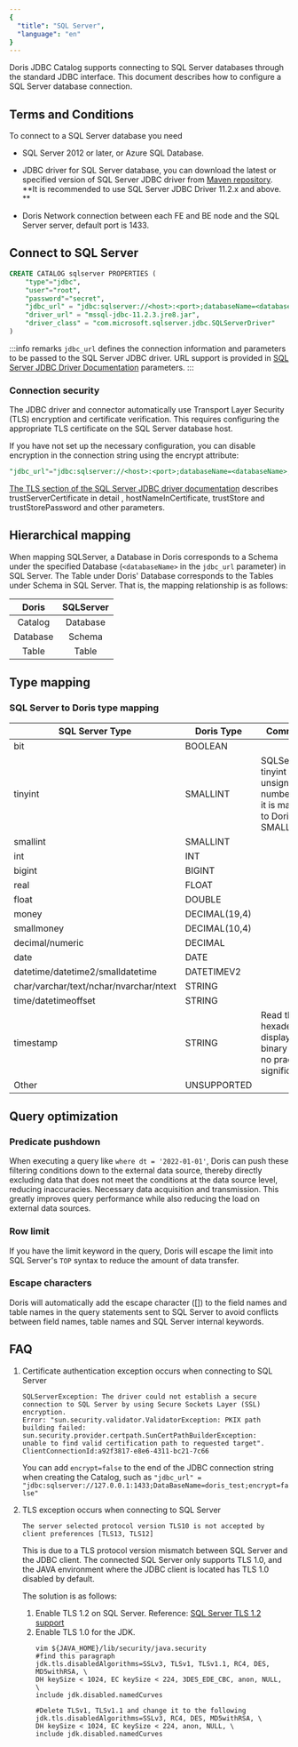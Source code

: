 ```yaml
---
{
  "title": "SQL Server",
  "language": "en"
}
---
```


Doris JDBC Catalog supports connecting to SQL Server databases through the standard JDBC interface. This document describes how to configure a SQL Server database connection.

## Terms and Conditions

To connect to a SQL Server database you need

- SQL Server 2012 or later, or Azure SQL Database.

- JDBC driver for SQL Server database, you can download the latest or specified version of SQL Server JDBC driver from [Maven repository](https://mvnrepository.com/artifact/com.microsoft.sqlserver/mssql-jdbc). **It is recommended to use SQL Server JDBC Driver 11.2.x and above. **

- Doris Network connection between each FE and BE node and the SQL Server server, default port is 1433.

## Connect to SQL Server

```sql
CREATE CATALOG sqlserver PROPERTIES (
    "type"="jdbc",
    "user"="root",
    "password"="secret",
    "jdbc_url" = "jdbc:sqlserver://<host>:<port>;databaseName=<databaseName>;encrypt=false",
    "driver_url" = "mssql-jdbc-11.2.3.jre8.jar",
    "driver_class" = "com.microsoft.sqlserver.jdbc.SQLServerDriver"
)
```

:::info remarks
`jdbc_url` defines the connection information and parameters to be passed to the SQL Server JDBC driver. URL support is provided in [SQL Server JDBC Driver Documentation](https://learn.microsoft.com/en/sql/connect/jdbc/building-the-connection-url?view=sql-server-ver16) parameters.
:::

### Connection security

The JDBC driver and connector automatically use Transport Layer Security (TLS) encryption and certificate verification. This requires configuring the appropriate TLS certificate on the SQL Server database host.

If you have not set up the necessary configuration, you can disable encryption in the connection string using the encrypt attribute:

```sql
"jdbc_url"="jdbc:sqlserver://<host>:<port>;databaseName=<databaseName>;encrypt=false"
```

[The TLS section of the SQL Server JDBC driver documentation](https://learn.microsoft.com/en/sql/connect/jdbc/using-ssl-encryption?view=sql-server-ver16) describes trustServerCertificate in detail , hostNameInCertificate, trustStore and trustStorePassword and other parameters.

## Hierarchical mapping

When mapping SQLServer, a Database in Doris corresponds to a Schema under the specified Database (`<databaseName>` in the `jdbc_url` parameter) in SQL Server. The Table under Doris' Database corresponds to the Tables under Schema in SQL Server. That is, the mapping relationship is as follows:

| Doris    | SQLServer   |
|:--------:|:-----------:|
| Catalog  |  Database   |
| Database |   Schema    |
|  Table   |    Table    |

## Type mapping

### SQL Server to Doris type mapping

| SQL Server Type                        | Doris Type    | Comment                                                                        |
|----------------------------------------|---------------|--------------------------------------------------------------------------------|
| bit                                    | BOOLEAN       |                                                                                |
| tinyint                                | SMALLINT      | SQLServer's tinyint is an unsigned number, so it is mapped to Doris's SMALLINT |
| smallint                               | SMALLINT      |                                                                                |
| int                                    | INT           |                                                                                |
| bigint                                 | BIGINT        |                                                                                |
| real                                   | FLOAT         |                                                                                |
| float                                  | DOUBLE        |                                                                                |
| money                                  | DECIMAL(19,4) |                                                                                |
| smallmoney                             | DECIMAL(10,4) |                                                                                |
| decimal/numeric                        | DECIMAL       |                                                                                |
| date                                   | DATE          |                                                                                |
| datetime/datetime2/smalldatetime       | DATETIMEV2    |                                                                                |
| char/varchar/text/nchar/nvarchar/ntext | STRING        |                                                                                |
| time/datetimeoffset                    | STRING        |                                                                                |
| timestamp                              | STRING        | Read the hexadecimal display of binary data, no practical significance         |
| Other                                  | UNSUPPORTED   |                                                                                |

## Query optimization

### Predicate pushdown

When executing a query like `where dt = '2022-01-01'`, Doris can push these filtering conditions down to the external data source, thereby directly excluding data that does not meet the conditions at the data source level, reducing inaccuracies. Necessary data acquisition and transmission. This greatly improves query performance while also reducing the load on external data sources.

### Row limit

If you have the limit keyword in the query, Doris will escape the limit into SQL Server's `TOP` syntax to reduce the amount of data transfer.

### Escape characters

Doris will automatically add the escape character ([]) to the field names and table names in the query statements sent to SQL Server to avoid conflicts between field names, table names and SQL Server internal keywords.

## FAQ

1. Certificate authentication exception occurs when connecting to SQL Server

    ```
    SQLServerException: The driver could not establish a secure connection to SQL Server by using Secure Sockets Layer (SSL) encryption.
    Error: "sun.security.validator.ValidatorException: PKIX path building failed: sun.security.provider.certpath.SunCertPathBuilderException:
    unable to find valid certification path to requested target". ClientConnectionId:a92f3817-e8e6-4311-bc21-7c66
    ```

   You can add `encrypt=false` to the end of the JDBC connection string when creating the Catalog, such as `"jdbc_url" = "jdbc:sqlserver://127.0.0.1:1433;DataBaseName=doris_test;encrypt=false"`

2. TLS exception occurs when connecting to SQL Server

   ```
   The server selected protocol version TLS10 is not accepted by client preferences [TLS13, TLS12]
   ```

   This is due to a TLS protocol version mismatch between SQL Server and the JDBC client. The connected SQL Server only supports TLS 1.0, and the JAVA environment where the JDBC client is located has TLS 1.0 disabled by default.

   The solution is as follows:
   1. Enable TLS 1.2 on SQL Server.
      Reference: [SQL Server TLS 1.2 support](https://learn.microsoft.com/en-us/troubleshoot/sql/database-engine/connect/tls-1-2-support-microsoft-sql-server)
   2. Enable TLS 1.0 for the JDK.
      ```shell
      vim ${JAVA_HOME}/lib/security/java.security
      #find this paragraph
      jdk.tls.disabledAlgorithms=SSLv3, TLSv1, TLSv1.1, RC4, DES, MD5withRSA, \
      DH keySize < 1024, EC keySize < 224, 3DES_EDE_CBC, anon, NULL, \
      include jdk.disabled.namedCurves
      
      #Delete TLSv1, TLSv1.1 and change it to the following
      jdk.tls.disabledAlgorithms=SSLv3, RC4, DES, MD5withRSA, \
      DH keySize < 1024, EC keySize < 224, anon, NULL, \
      include jdk.disabled.namedCurves
      ```
